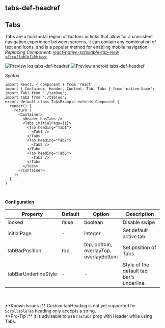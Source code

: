 ## tabs-def-headref
## Tabs

Tabs are a horizontal region of buttons or links that allow for a consistent navigation experience between screens. It can contain any combination of text and icons, and is a popular method for enabling mobile navigation.<br />
*Replacing Component: [react-native-scrollable-tab-view <code>&lt;ScrollableTabView></code>](https://github.com/brentvatne/react-native-scrollable-tab-view)*


![Preview ios tabs-def-headref](https://github.com/GeekyAnts/NativeBase-KitchenSink/raw/v2.2.0/screenshots/ios/tabs-basic.gif)
![Preview android tabs-def-headref](https://github.com/GeekyAnts/NativeBase-KitchenSink/raw/v2.2.0/screenshots/android/tabs-basic.gif)

*Syntax*

<pre class="line-numbers"><code class="language-jsx">import React, { Component } from 'react';
import { Container, Header, Content, Tab, Tabs } from 'native-base';
import Tab1 from './tabOne';
import Tab2 from './tabTwo';
​export default class TabsExample extends Component {
  render() {
    return (
      &lt;Container>
        &lt;Header hasTabs />
        &lt;Tabs initialPage={1}>
          &lt;Tab heading="Tab1">
            &lt;Tab1 />
          &lt;/Tab>
          &lt;Tab heading="Tab2">
            &lt;Tab2 />
          &lt;/Tab>
          &lt;Tab heading="Tab3">
            &lt;Tab3 />
          &lt;/Tab>
        &lt;/Tabs>
      &lt;/Container>
    );
  }
}</code></pre><br />

**Configuration**

<table class="table table-bordered">
        <thead>
            <tr>
                <th>Property</th>
                <th>Default</th>
                <th>Option</th>
                <th width="50%">Description</th>
            </tr>
        </thead>
        <tbody>
            <tr>
                <td>locked</td>
                <td> false </td>
                <td> boolean </td>
                <td>
                    Disable swipe
                </td>
            </tr>
            <tr>
                <td>initialPage</td>
                <td> - </td>
                <td> integer </td>
                <td>
                    Set default active tab
                </td>
            </tr>
            <tr>
                <td>tabBarPosition</td>
                <td> top </td>
                <td> top, bottom, overlayTop, overlayBottom </td>
                <td>
                    Set position of Tabs
                </td>
            </tr>
            <tr>
                <td>tabBarUnderlineStyle</td>
                <td> - </td>
                <td> - </td>
                <td>
                    Style of the default tab bar's underline.
                </td>
            </tr>
        </tbody>
    </table><br />
<br />
**Known Issues :** Custom tabHeading is not yet supported for <code>ScrollableTab</code> heading only accepts a string. <br />
**Pro-Tip :** It is advisable to use <code>hasTabs</code> prop with Header while using Tabs. <br />